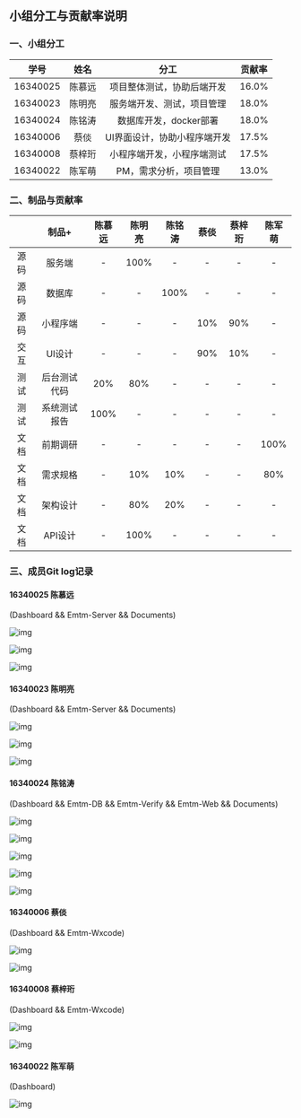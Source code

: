## 小组分工与贡献率说明



### 一、小组分工

|   学号   |  姓名  |             分工             | 贡献率 |
| :------: | :----: | :--------------------------: | :----: |
| 16340025 | 陈慕远 |  项目整体测试，协助后端开发  | 16.0%  |
| 16340023 | 陈明亮 |  服务端开发、测试，项目管理  | 18.0%  |
| 16340024 | 陈铭涛 |    数据库开发，docker部署    | 18.0%  |
| 16340006 |  蔡倓  | UI界面设计，协助小程序端开发 | 17.5%  |
| 16340008 | 蔡梓珩 |  小程序端开发，小程序端测试  | 17.5%  |
| 16340022 | 陈军萌 |    PM，需求分析，项目管理    | 13.0%  |



### 二、制品与贡献率

|      |    制品+     | 陈慕远 | 陈明亮 | 陈铭涛 | 蔡倓 | 蔡梓珩 | 陈军萌 |
| :--: | :----------: | :----: | :----: | :----: | :--: | :----: | :----: |
| 源码 |    服务端    |   -    |  100%  |   -    |  -   |   -    |   -    |
| 源码 |    数据库    |   -    |   -    |  100%  |  -   |   -    |   -    |
| 源码 |   小程序端   |   -    |   -    |   -    | 10%  |  90%   |   -    |
| 交互 |    UI设计    |   -    |   -    |   -    | 90%  |  10%   |   -    |
| 测试 | 后台测试代码 |  20%   |  80%   |   -    |  -   |   -    |   -    |
| 测试 | 系统测试报告 |  100%  |   -    |   -    |  -   |   -    |   -    |
| 文档 |   前期调研   |   -    |   -    |   -    |  -   |   -    |  100%  |
| 文档 |   需求规格   |   -    |  10%   |  10%   |  -   |   -    |  80%   |
| 文档 |   架构设计   |   -    |  80%   |  20%   |  -   |   -    |   -    |
| 文档 |   API设计    |   -    |  100%  |   -    |  -   |   -    |   -    |



### 三、成员Git log记录

#### 16340025 陈慕远

(Dashboard && Emtm-Server && Documents)

![img](imgs/git-logs/1.png)

![img](imgs/git-logs/2.png)

![img](imgs/git-logs/3.png)

#### 16340023 陈明亮

(Dashboard && Emtm-Server && Documents)

![img](imgs/git-logs/4.png)

![img](imgs/git-logs/5.png)

![img](imgs/git-logs/6.png)

#### 16340024 陈铭涛

(Dashboard && Emtm-DB && Emtm-Verify && Emtm-Web && Documents)

![img](imgs/git-logs/7.png)

![img](imgs/git-logs/8.png)

![img](imgs/git-logs/9.png)

![img](imgs/git-logs/10.png)

![img](imgs/git-logs/11.png)

#### 16340006 蔡倓

(Dashboard && Emtm-Wxcode)

![img](imgs/git-logs/12.png)

![img](imgs/git-logs/13.png)


#### 16340008 蔡梓珩

(Dashboard && Emtm-Wxcode)

![img](imgs/git-logs/14.png)

![img](imgs/git-logs/15.png)


#### 16340022 陈军萌

(Dashboard)

![img](imgs/git-logs/16.png)